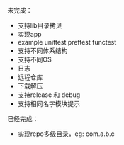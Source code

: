 未完成：
- 支持lib目录拷贝
- 实现app
- example unittest preftest functest
- 支持不同体系结构
- 支持不同OS
- 日志
- 远程仓库
- 下载解压
- 支持release 和 debug
- 支持相同名字模块提示



已经完成：
- 实现repo多级目录，eg: com.a.b.c
